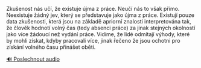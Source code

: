 
Zkušenost nás učí, že existuje újma z práce. Neučí nás to však přímo. Neexistuje žádný jev, který se představuje jako újma z práce. Existují pouze data zkušenosti, která jsou na základě apriorní znalosti interpretována tak, že člověk hodnotí volný čas (tedy absenci práce) za jinak stejných okolností jako více žádoucí než vydání práce. Vidíme, že lidé odmítají výhody, které by mohli získat, kdyby pracovali více, jinak řečeno že jsou ochotni pro získání volného času přinášet oběti.

[🔊 Poslechnout audio](/data/7-paragraphs/audio/chapter_22/para_011-Zkuenost-ns-u-e-existuje-jma-z-prce-Neu.mp3)
